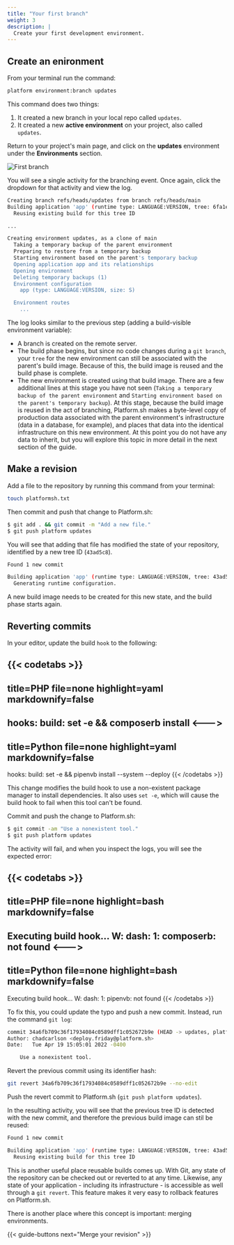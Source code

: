```yaml
---
title: "Your first branch"
weight: 3
description: |
  Create your first development environment.
---
```


## Create an enironment

From your terminal run the command:

```bash
platform environment:branch updates
```

This command does two things:

1. It created a new branch in your local repo called `updates`.
1. It created a new **active environment** on your project, also called `updates`. 

Return to your project's main page, and click on the **updates** environment under the **Environments** section. 

![First branch](/images/getstarted/first-branch.png)

You will see a single activity for the branching event.
Once again, click the dropdown for that activity and view the log.

```bash
Creating branch refs/heads/updates from branch refs/heads/main
Building application 'app' (runtime type: LANGUAGE:VERSION, tree: 6fa1eef)
  Reusing existing build for this tree ID

...

Creating environment updates, as a clone of main
  Taking a temporary backup of the parent environment
  Preparing to restore from a temporary backup
  Starting environment based on the parent's temporary backup
  Opening application app and its relationships
  Opening environment
  Deleting temporary backups (1)
  Environment configuration
    app (type: LANGUAGE:VERSION, size: S)

  Environment routes
    ...

```

The log looks similar to the previous step (adding a build-visible environment variable):

- A branch is created on the remote server.
- The build phase begins, but since no code changes during a `git branch`, your `tree` for the new environment can still be associated with the parent's build image. Because of this, the build image is reused and the build phase is complete.
- The new environment is created using that build image. There are a few additional lines at this stage you have not seen (`Taking a temporary backup of the parent environment` and `Starting environment based on the parent's temporary backup`). At this stage, because the build image is reused in the act of branching, Platform.sh makes a byte-level copy of production data associated with the parent environment's infrastructure (data in a database, for example), and places that data into the identical infrastructure on this new environment. At this point you do not have any data to inherit, but you will explore this topic in more detail in the next section of the guide. 

## Make a revision

Add a file to the repository by running this command from your terminal:

```bash
touch platformsh.txt
```

Then commit and push that change to Platform.sh:

```bash
$ git add . && git commit -m "Add a new file."
$ git push platform updates
```

You will see that adding that file has modified the state of your repository, identified by a new tree ID (`43ad5c8`).

```bash
Found 1 new commit

Building application 'app' (runtime type: LANGUAGE:VERSION, tree: 43ad5c8)
  Generating runtime configuration.
```

A new build image needs to be created for this new state, and the build phase starts again. 

## Reverting commits

In your editor, update the build `hook` to the following:

{{< codetabs >}}
---
title=PHP
file=none
highlight=yaml
markdownify=false
---
hooks:
    build: set -e && composerb install
<--->
---
title=Python
file=none
highlight=yaml
markdownify=false
---
hooks:
    build: set -e && pipenvb install --system --deploy
{{< /codetabs >}}

This change modifies the build hook to use a non-existent package manager to install dependencies.
It also uses `set -e`, which will cause the build hook to fail when this tool can't be found. 

Commit and push the change to Platform.sh:

```bash
$ git commit -am "Use a nonexistent tool."
$ git push platform updates
```

The activity will fail, and when you inspect the logs, you will see the expected error:

{{< codetabs >}}
---
title=PHP
file=none
highlight=bash
markdownify=false
---
Executing build hook...
  W: dash: 1: composerb: not found
<--->
---
title=Python
file=none
highlight=bash
markdownify=false
---
Executing build hook...
  W: dash: 1: pipenvb: not found
{{< /codetabs >}}

To fix this, you could update the typo and push a new commit. 
Instead, run the command `git log`:

```bash
commit 34a6fb709c36f17934084c0589dff1c052672b9e (HEAD -> updates, platform/updates)
Author: chadcarlson <deploy.friday@platform.sh>
Date:   Tue Apr 19 15:05:01 2022 -0400

    Use a nonexistent tool.
```

Revert the previous commit using its identifier hash:

```bash
git revert 34a6fb709c36f17934084c0589dff1c052672b9e --no-edit
```

Push the revert commit to Platform.sh (`git push platform updates`).

In the resulting activity, you will see that the previous tree ID is detected with the new commit, and therefore the previous build image can stil be reused:

```bash
Found 1 new commit

Building application 'app' (runtime type: LANGUAGE:VERSION, tree: 43ad5c8)
  Reusing existing build for this tree ID
```

This is another useful place reusable builds comes up. 
With Git, any state of the repository can be checked out or reverted to at any time.
Likewise, any state of your application - including its infrastructure - is accessible as well through a `git revert`.
This feature makes it very easy to rollback features on Platform.sh.

There is another place where this concept is important: merging environments.

{{< guide-buttons next="Merge your revision" >}}
